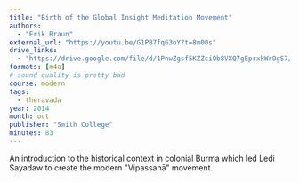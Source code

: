 ```yaml
---
title: "Birth of the Global Insight Meditation Movement"
authors:
  - "Erik Braun"
external_url: "https://youtu.be/G1PB7fq63oY?t=8m00s"
drive_links:
  - "https://drive.google.com/file/d/1PnwZgsf5KZZciOb8VXQ7gEprxkWrOgS7/view?usp=drivesdk"
formats: [m4a]
# sound quality is pretty bad
course: modern
tags:
  - theravada
year: 2014
month: oct
publisher: "Smith College"
minutes: 83
---
```


An introduction to the historical context in colonial Burma which led Ledi Sayadaw to create the modern "Vipassanā" movement.
